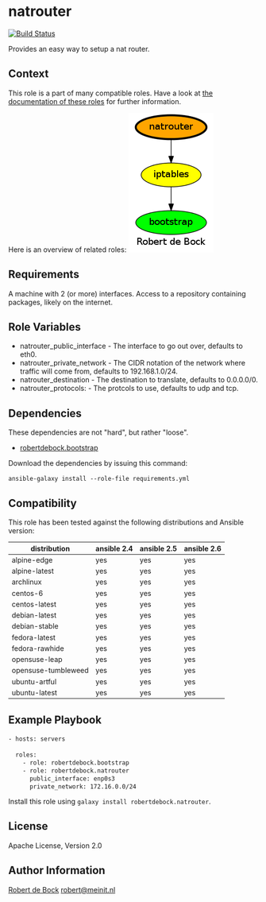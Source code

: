 natrouter
=========

[![Build Status](https://travis-ci.org/robertdebock/ansible-role-natrouter.svg?branch=master)](https://travis-ci.org/robertdebock/ansible-role-natrouter)

Provides an easy way to setup a nat router.

Context
--------
This role is a part of many compatible roles. Have a look at [the documentation of these roles](https://robertdebock.nl/) for further information.

Here is an overview of related roles:
![dependencies](https://raw.githubusercontent.com/robertdebock/drawings/artifacts/natrouter.png "Dependency")

Requirements
------------

A machine with 2 (or more) interfaces.
Access to a repository containing packages, likely on the internet.

Role Variables
--------------

- natrouter_public_interface - The interface to go out over, defaults to eth0.
- natrouter_private_network - The CIDR notation of the network where traffic will come from, defaults to 192.168.1.0/24.
- natrouter_destination - The destination to translate, defaults to 0.0.0.0/0.
- natrouter_protocols: - The protcols to use, defaults to udp and tcp.

Dependencies
------------

These dependencies are not "hard", but rather "loose".

- [robertdebock.bootstrap](https://travis-ci.org/robertdebock/ansible-role-bootstrap)

Download the dependencies by issuing this command:
```
ansible-galaxy install --role-file requirements.yml
```

Compatibility
-------------

This role has been tested against the following distributions and Ansible version:

|distribution|ansible 2.4|ansible 2.5|ansible 2.6|
|------------|-----------|-----------|-----------|
|alpine-edge|yes|yes|yes|
|alpine-latest|yes|yes|yes|
|archlinux|yes|yes|yes|
|centos-6|yes|yes|yes|
|centos-latest|yes|yes|yes|
|debian-latest|yes|yes|yes|
|debian-stable|yes|yes|yes|
|fedora-latest|yes|yes|yes|
|fedora-rawhide|yes|yes|yes|
|opensuse-leap|yes|yes|yes|
|opensuse-tumbleweed|yes|yes|yes|
|ubuntu-artful|yes|yes|yes|
|ubuntu-latest|yes|yes|yes|

Example Playbook
----------------

```
- hosts: servers

  roles:
    - role: robertdebock.bootstrap
    - role: robertdebock.natrouter
      public_interface: enp0s3
      private_network: 172.16.0.0/24
```

Install this role using `galaxy install robertdebock.natrouter`.

License
-------

Apache License, Version 2.0

Author Information
------------------

[Robert de Bock](https://robertdebock.nl/) <robert@meinit.nl>
